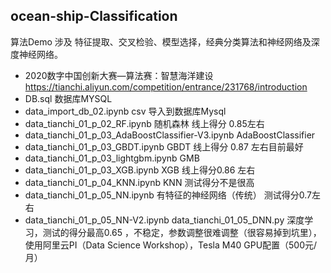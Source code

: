 ## ocean-ship-Classification

算法Demo 涉及 特征提取、交叉检验、模型选择，经典分类算法和神经网络及深度神经网络。

- 2020数字中国创新大赛—算法赛：智慧海洋建设 https://tianchi.aliyun.com/competition/entrance/231768/introduction
- DB.sql 数据库MYSQL
- data_import_db_02.ipynb  csv 导入到数据库Mysql
- data_tianchi_01_p_02_RF.ipynb  随机森林 线上得分 0.85左右
- data_tianchi_01_p_03_AdaBoostClassifier-V3.ipynb AdaBoostClassifier 
- data_tianchi_01_p_03_GBDT.ipynb GBDT 线上得分 0.87 左右目前最好
- data_tianchi_01_p_03_lightgbm.ipynb GMB  
- data_tianchi_01_p_03_XGB.ipynb  XGB 线上得分0.86 左右
- data_tianchi_01_p_04_KNN.ipynb KNN 测试得分不是很高
- data_tianchi_01_p_05_NN.ipynb  有特征的神经网络（传统） 测试得分0.7左右
- data_tianchi_01_p_05_NN-V2.ipynb data_tianchi_01_05_DNN.py 深度学习，测试的得分最高0.65 ，不稳定，参数调整很难调整（很容易掉到坑里），使用阿里云PI（Data Science Workshop），Tesla M40 GPU配置（500元/月）